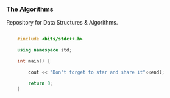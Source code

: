 ### The Algorithms

Repository for Data Structures & Algorithms.

```cpp

    #include <bits/stdc++.h>

    using namespace std;

    int main() {

        cout << "Don't forget to star and share it"<<endl;

        return 0;
    }

```